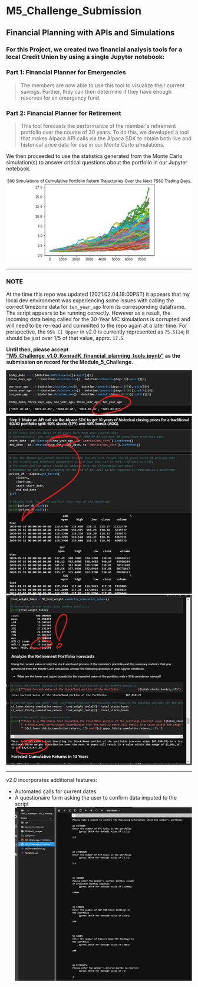 # **M5_Challenge_Submission**
## **Financial Planning with APIs and Simulations**
### For this Project, we created two financial analysis tools for a local Credit Union by using a single Jupyter notebook:

### **Part 1: Financial Planner for Emergencies** 
> The members are now able to use this tool to visualize their current savings. Further, they can then determine if they have enough reserves for an emergency fund.

### **Part 2: Financial Planner for Retirement** 
> This tool forecasts the performance of the member's retirement portfolio over the course of 30 years. To do this, we developed a tool that makes Alpaca API calls via the Alpaca SDK to obtain both live and historical price data for use in our Monte Carlo simulations.

We then proceeded to use the statistics generated from the Monte Carlo simulation(s) to answer critical questions about the portfolio in our Jupyter notebook.

![image](./README_images/IMAGE_Cumulative_Portfolio_Return_Trajectories.jpg)



---
###  **NOTE**
At the time this repo was updated (2021.02.04.18:00PST) it appears that my local dev environment was experiencing some issues with calling the correct timezone data for `ten_year_ago` from its corresponding dataframe. The script appears to be running correctly. However as a result, the incoming data being called for the 30-Year MC simulations is corrupted and will need to be re-read and committed to the repo again at a later time. For perspective, the `95% CI Upper` in v2.0 is currently represented as `75.5114`; it should be just over 1/5 of that value, apprx. `17.5`.

**Until then, please accept ["M5_Challenge_v1.0_KonradK_financial_planning_tools.ipynb"](https://github.com/sfkonrad/M5_Challenge_Submission/blob/main/M5_Challenge_v1.0_KonradK_financial_planning_tools.ipynb) as the submission on record for the Module_5_Challenge.**

![image](./README_images/IMAGE_30_year_timedelta.jpg)
![image](./README_images/IMAGE_30_year_bad_head.jpg)
![image](./README_images/IMAGE_30_year_bad_values.jpg)

---

v2.0 incorporates additional features:
- Automated calls for current dates
- A questionaire form asking the user to confirm data imputed to the script
![image](./README_images/IMAGE_questionaire.jpg)
